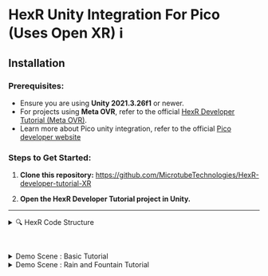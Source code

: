 # HexR Unity Integration For Pico (Uses Open XR) ℹ️

## Installation

### Prerequisites:
- Ensure you are using **Unity 2021.3.26f1** or newer.
- For projects using **Meta OVR**, refer to the official [HexR Developer Tutorial (Meta OVR)](https://github.com/MicrotubeTechnologies/HexR-Developer-Tutorial-Meta-OVR).
- Learn more about Pico unity integration, refer to the official [Pico developer website](https://developer.picoxr.com/resources/)
  
### Steps to Get Started:
1. **Clone this repository:**
   https://github.com/MicrotubeTechnologies/HexR-developer-tutorial-XR

2. **Open the HexR Developer Tutorial project in Unity.**

---

<details>
  <summary>🔍 HexR Code Structure</summary>

### Learn more about the HexR code structure and architecture 💡

<details>
  <summary>1. Hand Tracking (PhysicsHandTracking)</summary>

#### The HexR hand supports both the **OpenXR** and **Meta OVR** hand skeleton structure.  
Here’s a summary of the differences in hand structure:
- **OpenXR Hand Skeleton**
- **Meta OVR Hand Skeleton**  
The `PhysicsHandTracking` script mimics the position/rotation of either the OpenXR or Meta OVR hands, the script is attached to the Left/Right hand physics component under HexR Main.

![Hand Skeleton](https://github.com/user-attachments/assets/2585a044-ae44-4814-88e5-abe61c876f8e)

If a custom hand structure is used, you will have to recreate the `PhysicsHandTracking` to track each joint.

</details>

<details>
  <summary>2. HexR Overall Manager (HaptGloveManager)</summary>

#### The `HaptGloveManager` simplifies the setup process.  
- In the inspector, ensure the XR framework is set to OpenXR and click the **"Auto Set Up HexR"** button.
- If Set up is successfull, there should be no missing links in the inspector for HexR main, Left Hand Physics and Right hand Physics.
- Check the debug log to ensure the setup is successful. 

![Setup Image](https://github.com/user-attachments/assets/f09f713f-fa81-484e-8646-bbe830ecce35)

#### HaptGloveManager Settings:
- **XR Framework:**  
  - Do select only the OpenXR Framework as there will be missing assets if meta OVR is selected, for projects using Meta OVR refer to the meta developer tutorial in the link above.

- **HexR Hand Menu:**  
  - The hand menu 
  
</details>

<details>
  <summary>3. Haptics Controller (PressureTrackerMain)</summary>

#### The `PressureTrackerMain` script provide more control for developer to create custom haptic conditions.
#### There is functions that can be called to trigger specific haptics effect.
#### There is 6 Channels in the HexR glove allowing haptics to be triggered for each finger and the palm

- Functions Breakdown
  - Functions are categorized by **single-channel** or **multi-channel** triggers.  
  - Refer to the demo scene to see examples of how these functions are used.

</details>

<details>
  <summary>4. HexR Grab and Pinch (HexRGrabbable)</summary>

#### The `HexRGrabbable` script enables objects to be picked up by the HexR hands.
#### This is optional as you can also use the grab/pinch provided by **OpenXR**, however the haptics trigger and physics of grab will be different. Give both a try to see which is more suitable for you.
To set up `HexRGrabbable`:
1. Ensure the object has a **Collider (Trigger)** and **Rigidbody** attached to the same GameObject.
2. Since the interaction is physics-based, adjust the size of the collider to improve grab/pinch behavior.
3. Optionally, attach an additional collider if you want the object to interact with other GameObjects.

![Grabbable Example](https://github.com/user-attachments/assets/3fadad3e-80d7-4f57-9186-a63d4ebc125f)

#### HexRGrabbable Settings:
- **Type of Grab:**  
  - **Palm Grab:** Requires the palm and at least one finger to touch the object (thumb not required).
  - **Pinch Grab:** Requires the thumb and at least one finger to touch the object (palm not required).

- **Gravity Bool:**  
  If enabled, gravity will affect the object when released.

- **Haptic Slider:**  
  Controls the strength of the haptic feedback during grab or pinch.  
  - `0`: No haptics  
  - `60`: Maximum haptics strength

- **On Grab Event:**  
  Trigger an event when the object is grabbed or pinched.

- **On Release Event:**  
  Trigger an event when the object is released.

</details>

<details>
  <summary>5. Creating Haptic Zones (SpecialHaptics)</summary>

#### The `SpecialHaptics` script enables objects to trigger a custom haptic effect when touch.

![image](https://github.com/user-attachments/assets/15bc96c7-db42-452c-adeb-68b657984802)

To set up `SpecialHaptics`:
1. Ensure the object has a **Collider (Trigger)** attached to the same GameObject.
2. Since the interaction is physics-based, adjust the size of the collider for the haptic zone.
3. Select the type of Haptics in the inspector.

#### SpecialHaptics Settings:
- **Custom Vibrations:**  
  - When activated will create the vibration effects.
  - *Frequency Speed:* the frequency of the vibrations.
  - *Haptic Strength:* the strength of the vibrations.
- **Custom Haptics:**
  - When activated/touch will trigger a constant haptic.
  - *Haptic Pressure:* slider to adjust strength of haptic. 10 = weakest, 60 = strongest.
- **Fountain Effect:**  
  - When activated will simulate running water.
 
- **Raindrop Effect:**  
  - When activated will simulate raindrops with random haptics trigger.
    
- **Heart Beat Effect:**  
  - When activated will simulate beating heart, but only affects fingers and not palm.
    
- **Hand Squeeze Effect:**  
  - When activated will allows the player to trigger an event by squeezing the hand
  - `0.1`: Fully closed hand  
  - `1`: Fully open hand
</details> 

<details>
  <summary>6. Determine if hand is near (ProximityCheck)</summary>

#### The `ProximityCheck` script checks if the left or right hand is near the target object.
#### Haptics is only trigger when the hand is near the object.
#### Place the `ProximityCheck` prefab as a child of the target object and click the auto set up.
#### You should adjust the size of your trigger collider to ensure that it is optimise.


</details> 
</details>

&nbsp;

<details>
<summary> Demo Scene : Basic Tutorial </summary>
 
## **Demo Scene : Basic Tutorial **

#### The **Basic Tutorial ** demo scene contains the implementation to grab and pinch object using HexR grabbing and pinching.

![image](https://github.com/user-attachments/assets/a5ecd879-2c42-4e4b-a056-69a30dbceaec)

- Apple Object 🍎
  - The HexRGrabbable script is attach to the apple to allow it to be pick up. Palm grab have been selected and a haptics of 50 is triggered upon grab.
  - Gravity bool have been turned on, hence when you release the apple, it will be affected by gravity.

- Key Object 🔑
  - The HexRGrabbable script is attach to the apple to allow it to be pick up. Pinch grab have been selected and a haptics of 30 is triggered upon grab.
  - Gravity bool have been turned off.

- Torch Object 🔥
  - The HexRGrabbable script is attach to the torch to allow it to be pick up. Palm grab have been selected and a haptics of 40 is triggered upon grab.
  - Gravity bool have been turned off.
  - The SpecialHaptics is attach to the haptic zone(child gameobject) to allow vibrations to be triggered when touching the fire.

- Button Object 🎮
  - Button objects uses XR interaction and haptics is triggered from the events when the buttons is push.
  - Take a look at Open XR documentation to understand how to implement their hands interactions.
</details>

<details>
<summary> Demo Scene : Rain and Fountain Tutorial </summary>
 
## **  Demo Scene : Rain and Fountain Tutorial ⛲ **

#### The **Rain and Fountain Tutorial** demo scene contains the haptics implementations for using triggers and colliders to trigger haptics. 
#### There is a haptic zone in the fountain and rain clouds.
#### To create a haptic zone simply attach the `SpecialHaptics` Script and a collider(trigger) to a gameobject.

![image](https://github.com/user-attachments/assets/961d80fa-59ed-4431-a33e-46df43450ca8)


</details>



 
